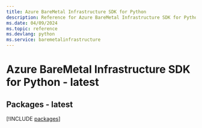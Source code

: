 ```yaml
---
title: Azure BareMetal Infrastructure SDK for Python
description: Reference for Azure BareMetal Infrastructure SDK for Python
ms.date: 04/09/2024
ms.topic: reference
ms.devlang: python
ms.service: baremetalinfrastructure
---
```

# Azure BareMetal Infrastructure SDK for Python - latest
## Packages - latest
[!INCLUDE [packages](baremetal-infrastructure-index.md)]